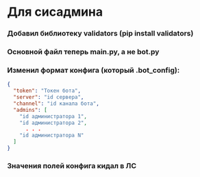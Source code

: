 # Для сисадмина
### Добавил библиотеку validators (pip install validators)
### Основной файл теперь main.py, а не bot.py
### Изменил формат конфига (который .bot_config):
```json
{
  "token": "Токен бота",
  "server": "id сервера",
  "channel": "id канала бота",
  "admins": [
    "id администратора 1",
    "id администратора 2",
      . . .
    "id администратора N"
  ]
}
```
### Значения полей конфига кидал в ЛС